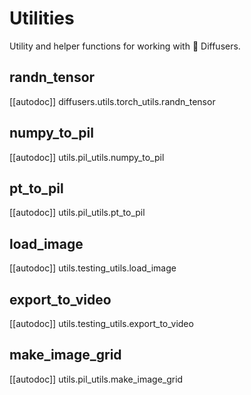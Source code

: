 # Utilities

Utility and helper functions for working with 🤗 Diffusers.

## randn_tensor

[[autodoc]] diffusers.utils.torch_utils.randn_tensor

## numpy_to_pil

[[autodoc]] utils.pil_utils.numpy_to_pil

## pt_to_pil

[[autodoc]] utils.pil_utils.pt_to_pil

## load_image

[[autodoc]] utils.testing_utils.load_image

## export_to_video

[[autodoc]] utils.testing_utils.export_to_video

## make_image_grid

[[autodoc]] utils.pil_utils.make_image_grid